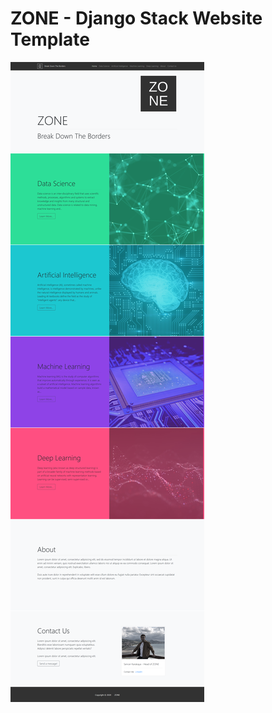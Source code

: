 # ZONE - Django Stack Website Template

![alt text](https://github.com/oreitor/ZONE-DjangoStackWebsiteTemplate/blob/master/png/index.png)
